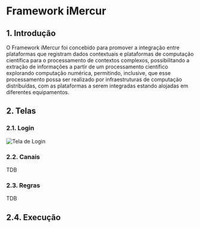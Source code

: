 # Framework iMercur

## 1. Introdução

O Framework iMercur foi concebido para promover a integração entre plataformas que registram dados contextuais e plataformas de computação científica para o processamento de contextos complexos, possibilitando a extração de informações a partir de um processamento científico explorando computação numérica, permitindo, inclusive, que esse processamento possa ser realizado por infraestruturas de computação distribuídas, com as plataformas a serem integradas estando alojadas em diferentes equipamentos. 


## 2. Telas 

### 2.1. Login

![Tela de Login](_assets/Front.login.png)

### 2.2. Canais

TDB

### 2.3. Regras

TDB

## 2.4. Execução



